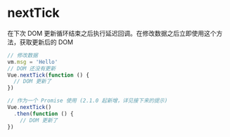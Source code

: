 # nextTick

在下次 DOM 更新循环结束之后执行延迟回调。在修改数据之后立即使用这个方法，获取更新后的 DOM

```js
// 修改数据
vm.msg = 'Hello'
// DOM 还没有更新
Vue.nextTick(function () {
  // DOM 更新了
})

// 作为一个 Promise 使用 (2.1.0 起新增，详见接下来的提示)
Vue.nextTick()
  .then(function () {
    // DOM 更新了
})
```